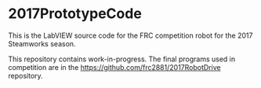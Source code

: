 # 2017PrototypeCode

This is the LabVIEW source code for the FRC competition robot for the 2017 Steamworks season.

This repository contains work-in-progress.  The final programs used in competition are in the https://github.com/frc2881/2017RobotDrive repository.
